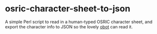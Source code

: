 osric-character-sheet-to-json
=============================

A simple Perl script to read in a human-typed OSRIC character sheet, and export the character info to JSON so the lovely [obot](https://github.com/dami0/obot) can read it.
